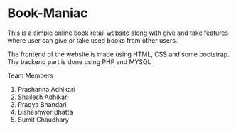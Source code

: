 # Book-Maniac
This is a simple online book retail website along with give and take features where user can give or take used books
from other users.

The frontend of the website is made using HTML, CSS and some bootstrap. 
The backend part is done using PHP and MYSQL

Team Members
1. Prashanna Adhikari
2. Shailesh Adhikari
3. Pragya Bhandari
4. Bisheshwor Bhatta
5. Sumit Chaudhary

